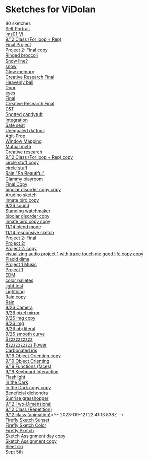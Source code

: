 # Sketches for ViDolan
80 sketches  
[Self Portrait](https://editor.p5js.org/ViDolan/sketches/5Fqtk0eJm)<!-- 2025-03-20T05:37:39.698Z -->  
[ims01-Vi](https://editor.p5js.org/ViDolan/sketches/kXK6vGmiTt)<!-- 2025-03-13T15:46:08.990Z -->  
[9/12 Class (For loop + Rep)](https://editor.p5js.org/ViDolan/sketches/X1lkyJ5wJ)<!-- 2025-03-13T14:31:47.160Z -->  
[Final Project](https://editor.p5js.org/ViDolan/sketches/tESlbQPmm)<!-- 2024-12-04T14:41:51.970Z -->  
[Project 2: Final copy](https://editor.p5js.org/ViDolan/sketches/mUlPBf99R)<!-- 2024-11-18T23:33:56.640Z -->  
[Ringed broccoli](https://editor.p5js.org/ViDolan/sketches/G4HUKc9KD)<!-- 2024-10-01T16:49:44.194Z -->  
[Snow line?](https://editor.p5js.org/ViDolan/sketches/SI0xSD_sD)<!-- 2024-04-30T21:56:50.716Z -->  
[snow](https://editor.p5js.org/ViDolan/sketches/7oz00vDu0)<!-- 2024-04-30T21:48:07.806Z -->  
[Glow memory](https://editor.p5js.org/ViDolan/sketches/Jo7NnSJZG)<!-- 2024-04-30T21:21:44.108Z -->  
[Creative Research Final](https://editor.p5js.org/ViDolan/sketches/p9oKDaoPY)<!-- 2024-04-28T15:51:31.369Z -->  
[Heavenly ball](https://editor.p5js.org/ViDolan/sketches/wdUSZubtf)<!-- 2024-04-28T14:46:01.814Z -->  
[Door](https://editor.p5js.org/ViDolan/sketches/zHR3o_x83)<!-- 2024-04-22T19:15:38.970Z -->  
[eyes](https://editor.p5js.org/ViDolan/sketches/2E8JT3Jyk)<!-- 2024-04-19T04:16:01.010Z -->  
[Final](https://editor.p5js.org/ViDolan/sketches/kgEsYHCJ7)<!-- 2024-04-18T22:55:16.127Z -->  
[Creative Research Final](https://editor.p5js.org/ViDolan/sketches/0G6Xa7k5v-)<!-- 2024-04-18T18:18:04.215Z -->  
[D&T](https://editor.p5js.org/ViDolan/sketches/HUlkgQ5bg)<!-- 2024-04-18T18:17:10.772Z -->  
[Spotted candytuft](https://editor.p5js.org/ViDolan/sketches/rkGD0o7JK)<!-- 2024-04-16T02:00:27.054Z -->  
[Integration](https://editor.p5js.org/ViDolan/sketches/dPuOjGgZQ)<!-- 2024-04-02T04:51:12.173Z -->  
[Safe seat](https://editor.p5js.org/ViDolan/sketches/d9bR8Q1yc)<!-- 2024-04-02T04:38:08.519Z -->  
[Unequaled daffodil](https://editor.p5js.org/ViDolan/sketches/RtBxCaW9ae)<!-- 2024-04-02T00:43:25.831Z -->  
[Agit-Prop](https://editor.p5js.org/ViDolan/sketches/aP-lDLmAM)<!-- 2024-03-14T03:15:23.342Z -->  
[Window Mapping](https://editor.p5js.org/ViDolan/sketches/0X-jDCenj)<!-- 2024-02-15T01:22:11.009Z -->  
[Mutual myth](https://editor.p5js.org/ViDolan/sketches/FKy0zfnMK)<!-- 2024-02-09T00:13:54.201Z -->  
[Creative research](https://editor.p5js.org/ViDolan/sketches/a53CYfsv1)<!-- 2024-02-08T21:45:34.144Z -->  
[9/12 Class (For loop + Rep) copy](https://editor.p5js.org/ViDolan/sketches/Bk7cwvu17)<!-- 2024-02-08T20:56:07.896Z -->  
[circle stuff copy](https://editor.p5js.org/ViDolan/sketches/ycU5VSBMm)<!-- 2024-02-05T19:57:12.095Z -->  
[circle stuff](https://editor.p5js.org/ViDolan/sketches/3UK4DO4I1)<!-- 2024-02-05T19:56:47.756Z -->  
[Rain "So Beautiful"](https://editor.p5js.org/ViDolan/sketches/d0HOiCIKC)<!-- 2024-01-31T23:52:50.751Z -->  
[Clammy playroom](https://editor.p5js.org/ViDolan/sketches/7nw1fClac)<!-- 2024-01-28T23:34:47.817Z -->  
[Final Copy](https://editor.p5js.org/ViDolan/sketches/VbmxZH6l-)<!-- 2024-01-28T22:10:34.706Z -->  
[bipolar disorder copy copy](https://editor.p5js.org/ViDolan/sketches/_L1pnmV8q)<!-- 2023-12-15T01:13:54.497Z -->  
[Arudino sketch](https://editor.p5js.org/ViDolan/sketches/4iLgaui_Y)<!-- 2023-12-12T03:43:12.854Z -->  
[Innate bird copy](https://editor.p5js.org/ViDolan/sketches/B1DyrldPR)<!-- 2023-12-12T03:41:15.924Z -->  
[9/26 sound](https://editor.p5js.org/ViDolan/sketches/_iEteZM2v)<!-- 2023-12-12T01:34:34.937Z -->  
[Standing watchmaker](https://editor.p5js.org/ViDolan/sketches/HLA2H4NwP)<!-- 2023-12-11T23:15:11.556Z -->  
[bipolar disorder copy](https://editor.p5js.org/ViDolan/sketches/fOBSA0Kg9)<!-- 2023-12-11T17:12:30.179Z -->  
[Innate bird copy copy](https://editor.p5js.org/ViDolan/sketches/iI2SSpClq)<!-- 2023-12-06T16:49:13.036Z -->  
[11/14 blend mode](https://editor.p5js.org/ViDolan/sketches/Pl6MTyAfn)<!-- 2023-11-15T00:47:57.224Z -->  
[11/14 responsive sketch](https://editor.p5js.org/ViDolan/sketches/gJVDrVRYu)<!-- 2023-11-15T00:44:33.726Z -->  
[Project 2: Final](https://editor.p5js.org/ViDolan/sketches/dNbJEX69p)<!-- 2023-11-13T22:37:43.036Z -->  
[Project 2:](https://editor.p5js.org/ViDolan/sketches/-oGVB600q)<!-- 2023-11-13T22:35:06.349Z -->  
[Project 2: copy](https://editor.p5js.org/ViDolan/sketches/4Q1Dy6G8N)<!-- 2023-11-13T22:25:35.067Z -->  
[visualizing audio project 1 with trace touch me good life copy copy](https://editor.p5js.org/ViDolan/sketches/Z9OPLd4Pl)<!-- 2023-11-13T22:01:55.541Z -->  
[Placid dime](https://editor.p5js.org/ViDolan/sketches/iYc2_LPCU)<!-- 2023-11-11T18:04:13.861Z -->  
[Project 1 Music](https://editor.p5js.org/ViDolan/sketches/4sgWctMJX)<!-- 2023-10-03T03:42:13.118Z -->  
[Project 1](https://editor.p5js.org/ViDolan/sketches/gIzzMMYZa)<!-- 2023-10-02T01:45:59.000Z -->  
[EDM](https://editor.p5js.org/ViDolan/sketches/2TY6e1REY)<!-- 2023-10-01T23:39:34.965Z -->  
[color palletes](https://editor.p5js.org/ViDolan/sketches/WIkV-Q97k)<!-- 2023-10-01T19:08:41.675Z -->  
[light test](https://editor.p5js.org/ViDolan/sketches/Xc6g5xmgQ)<!-- 2023-10-01T19:07:05.708Z -->  
[Lightning](https://editor.p5js.org/ViDolan/sketches/j3q8FkBxS)<!-- 2023-09-29T02:27:41.078Z -->  
[Rain copy](https://editor.p5js.org/ViDolan/sketches/SGjoHPp1R)<!-- 2023-09-28T02:43:32.299Z -->  
[Rain](https://editor.p5js.org/ViDolan/sketches/6eCO0E3wS)<!-- 2023-09-28T01:51:18.107Z -->  
[9/26 Camera](https://editor.p5js.org/ViDolan/sketches/KdF4KjIMk)<!-- 2023-09-27T00:17:42.869Z -->  
[9/26 pixel mirror](https://editor.p5js.org/ViDolan/sketches/9m1h69z67)<!-- 2023-09-27T00:17:37.289Z -->  
[9/26 img copy](https://editor.p5js.org/ViDolan/sketches/E15zEZvHi)<!-- 2023-09-26T23:55:35.034Z -->  
[9/26 img](https://editor.p5js.org/ViDolan/sketches/LWqw1ycEh)<!-- 2023-09-26T23:29:32.261Z -->  
[9/26 obj literal](https://editor.p5js.org/ViDolan/sketches/q_nIOK2Ne)<!-- 2023-09-26T22:11:40.211Z -->  
[9/26 smooth curve](https://editor.p5js.org/ViDolan/sketches/tPx3mSlqV)<!-- 2023-09-26T21:59:51.716Z -->  
[Bzzzzzzzzzz](https://editor.p5js.org/ViDolan/sketches/7EdZMl8EP)<!-- 2023-09-24T20:01:51.815Z -->  
[Bzzzzzzzzzz flower](https://editor.p5js.org/ViDolan/sketches/9gIlwInJy)<!-- 2023-09-24T20:01:43.053Z -->  
[Carbonated iris](https://editor.p5js.org/ViDolan/sketches/oOhacyyOZ)<!-- 2023-09-24T19:16:34.806Z -->  
[9/19 Object Orienting copy](https://editor.p5js.org/ViDolan/sketches/AgAQZcipA)<!-- 2023-09-23T00:55:00.571Z -->  
[9/19 Object Orienting](https://editor.p5js.org/ViDolan/sketches/5-JtOZSer)<!-- 2023-09-19T23:21:38.205Z -->  
[9/19 Functions (faces)](https://editor.p5js.org/ViDolan/sketches/XuPbKpYva)<!-- 2023-09-19T22:26:38.086Z -->  
[9/19 Keyboard Interaction](https://editor.p5js.org/ViDolan/sketches/gDYj_EwNy)<!-- 2023-09-19T21:58:25.376Z -->  
[Flashlight](https://editor.p5js.org/ViDolan/sketches/IhteVO2n7)<!-- 2023-09-18T00:05:10.192Z -->  
[In the Dark](https://editor.p5js.org/ViDolan/sketches/73qkSHU8y)<!-- 2023-09-18T00:05:02.607Z -->  
[In the Dark copy copy](https://editor.p5js.org/ViDolan/sketches/2_DU3SAsl)<!-- 2023-09-17T22:26:34.684Z -->  
[Beneficial dichondra](https://editor.p5js.org/ViDolan/sketches/ZHQo2LCfk)<!-- 2023-09-15T02:53:44.824Z -->  
[Sunrise grasshopper](https://editor.p5js.org/ViDolan/sketches/hkOlPrfat)<!-- 2023-09-15T00:45:17.859Z -->  
[9/12 Two-Dimensional](https://editor.p5js.org/ViDolan/sketches/dcuZuQnA5)<!-- 2023-09-13T20:22:15.676Z -->  
[9/12 Class (Repetition)](https://editor.p5js.org/ViDolan/sketches/b910JKyQg)<!-- 2023-09-12T22:48:49.645Z -->  
[9/12 class (animation)](https://editor.p5js.org/ViDolan/sketches/17QNUThU_)<!-- 2023-09-12T22:41:13.838Z -->  
[Firefly Sketch Sunset](https://editor.p5js.org/ViDolan/sketches/4tHSNm_NL)<!-- 2023-09-10T23:23:33.046Z -->  
[Firefly Sketch Color](https://editor.p5js.org/ViDolan/sketches/d1zF8Lc2H)<!-- 2023-09-10T23:23:17.406Z -->  
[Firefly Sketch](https://editor.p5js.org/ViDolan/sketches/gHoJAtaRM)<!-- 2023-09-10T22:37:10.095Z -->  
[Sketch Assignment day copy](https://editor.p5js.org/ViDolan/sketches/cvP8uEhij)<!-- 2023-09-10T21:07:12.080Z -->  
[Sketch Assignment copy](https://editor.p5js.org/ViDolan/sketches/UXBlcCTKG)<!-- 2023-09-09T20:01:16.925Z -->  
[Sleet ski](https://editor.p5js.org/ViDolan/sketches/CHt1n-Gyw)<!-- 2023-09-09T15:58:56.349Z -->  
[Sept 5th](https://editor.p5js.org/ViDolan/sketches/JuIMU-ozB)<!-- 2023-09-05T23:44:50.175Z -->  